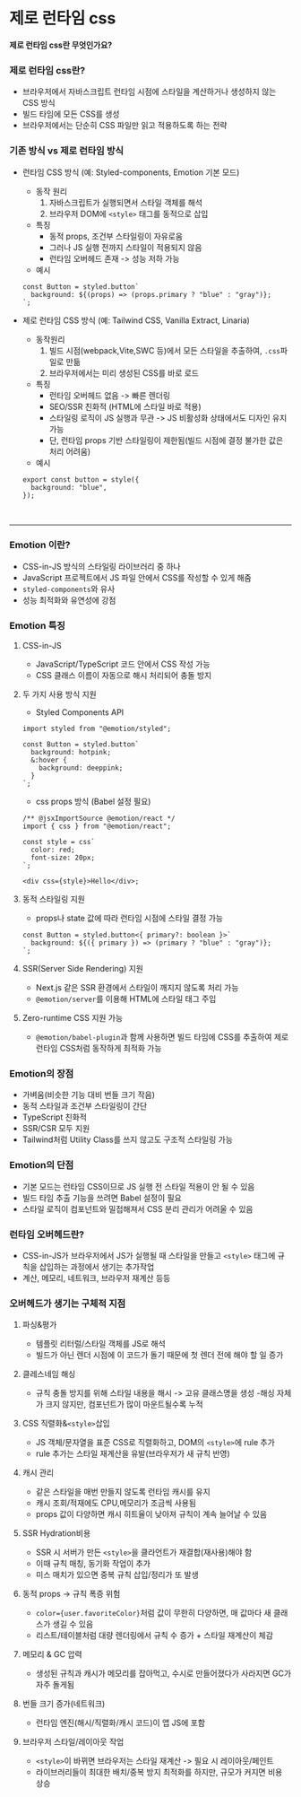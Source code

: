 # 제로 런타임 css

**제로 런타임 css란 무엇인가요?**

### 제로 런타임 css란?

- 브라우저에서 자바스크립트 런타임 시점에 스타일을 계산하거나 생성하지 않는 CSS 방식
- 빌드 타임에 모든 CSS를 생성
- 브라우저에서는 단순히 CSS 파일만 읽고 적용하도록 하는 전략

### 기존 방식 vs 제로 런타임 방식

- 런타임 CSS 방식 (예: Styled-components, Emotion 기본 모드)

  - 동작 원리
    1. 자바스크립트가 실행되면서 스타일 객체를 해석
    2. 브라우저 DOM에 `<style>` 태그를 동적으로 삽입
  - 특징
    - 동적 props, 조건부 스타일링이 자유로움
    - 그러나 JS 실행 전까지 스타일이 적용되지 않음
    - 런타임 오버헤드 존재 -> 성능 저하 가능
  - 예시

  ```tsx
  const Button = styled.button`
    background: ${(props) => (props.primary ? "blue" : "gray")};
  `;
  ```

- 제로 런타임 CSS 방식 (예: Tailwind CSS, Vanilla Extract, Linaria)

  - 동작원리
    1. 빌드 시점(webpack,Vite,SWC 등)에서 모든 스타일을 추출하여, `.css`파일로 만듦
    2. 브라우저에서는 미리 생성된 CSS를 바로 로드
  - 특징
    - 런타임 오버헤드 없음 -> 빠른 렌더링
    - SEO/SSR 친화적 (HTML에 스타일 바로 적용)
    - 스타일링 로직이 JS 실행과 무관 -> JS 비활성화 상태에서도 디자인 유지 가능
    - 단, 런타임 props 기반 스타일링이 제한됨(빌드 시점에 결정 불가한 값은 처리 어려움)
  - 예시

  ```tsx
  export const button = style({
    background: "blue",
  });
  ```

  <br>

---

### Emotion 이란?

- CSS-in-JS 방식의 스타일링 라이브러리 중 하나
- JavaScript 프로젝트에서 JS 파일 안에서 CSS를 작성할 수 있게 해줌
- `styled-components`와 유사
- 성능 최적화와 유연성에 강점

### Emotion 특징

1. CSS-in-JS
   - JavaScript/TypeScript 코드 안에서 CSS 작성 가능
   - CSS 클래스 이름이 자동으로 해시 처리되어 충돌 방지
2. 두 가지 사용 방식 지원

   - Styled Components API

   ```tsx
   import styled from "@emotion/styled";

   const Button = styled.button`
     background: hotpink;
     &:hover {
       background: deeppink;
     }
   `;
   ```

   - css props 방식 (Babel 설정 필요)

   ```tsx
   /** @jsxImportSource @emotion/react */
   import { css } from "@emotion/react";

   const style = css`
     color: red;
     font-size: 20px;
   `;

   <div css={style}>Hello</div>;
   ```

3. 동적 스타일링 지원

   - props나 state 값에 따라 런타임 시점에 스타일 결정 가능

   ```tsx
   const Button = styled.button<{ primary?: boolean }>`
     background: ${({ primary }) => (primary ? "blue" : "gray")};
   `;
   ```

4. SSR(Server Side Rendering) 지원

   - Next.js 같은 SSR 환경에서 스타일이 깨지지 않도록 처리 가능
   - `@emotion/server`를 이용해 HTML에 스타일 태그 주입

5. Zero-runtime CSS 지원 가능
   - `@emotion/babel-plugin`과 함께 사용하면 빌드 타임에 CSS를 추출하여 제로 런타임 CSS처럼 동작하게 최적화 가능

### Emotion의 장점

- 가벼움(비슷한 기능 대비 번들 크기 작음)
- 동적 스타일과 조건부 스타일링이 간단
- TypeScript 친화적
- SSR/CSR 모두 지원
- Tailwind처럼 Utility Class를 쓰지 않고도 구조적 스타일링 가능

### Emotion의 단점

- 기본 모드는 런타임 CSS이므로 JS 실행 전 스타일 적용이 안 될 수 있음
- 빌드 타임 추출 기능을 쓰려면 Babel 설정이 필요
- 스타일 로직이 컴포넌트와 밀접해져서 CSS 분리 관리가 어려울 수 있음

### 런타임 오버헤드란?

- CSS-in-JS가 브라우저에서 JS가 실행될 때 스타일을 만들고 `<style>` 태그에 규칙을 삽입하는 과정에서 생기는 추가작업
- 계산, 메모리, 네트워크, 브라우저 재계산 등등

### 오버헤드가 생기는 구체적 지점

1. 파싱&평가

   - 템플릿 리터럴/스타일 객체를 JS로 해석
   - 빌드가 아닌 렌더 시점에 이 코드가 돌기 때문에 첫 렌더 전에 해야 할 일 증가

2. 클레스네임 해싱
   - 규칙 충돌 방지를 위해 스타일 내용을 해시 -> 고유 클래스명을 생성 -해싱 자체가 크지 않지만, 컴포넌트가 많이 마운트될수록 누적
3. CSS 직렬화&`<style>`삽입
   - JS 객체/문자열을 표준 CSS로 직렬화하고, DOM의 `<style>`에 rule 추가
   - rule 추가는 스타일 재계산을 유발(브라우저가 새 규칙 반영)
4. 캐시 관리
   - 같은 스타일을 매번 만들지 않도록 런타임 캐시를 유지
   - 캐시 조회/적재에도 CPU,메모리가 조금씩 사용됨
   - props 값이 다양하면 캐시 히트율이 낮아져 규칙이 계속 늘어날 수 있음
5. SSR Hydration비용
   - SSR 시 서버가 만든 `<style>`을 클라언트가 재결합(재사용)해야 함
   - 이때 규칙 매칭, 동기화 작업이 추가
   - 미스 매치가 있으면 중복 규칙 삽입/정리가 또 발생
6. 동적 props -> 규칙 폭증 위험
   - `color={user.favoriteColor}`처럼 값이 무한히 다양하면, 매 값마다 새 클래스가 생길 수 있음
   - 리스트/테이블처럼 대량 렌더링에서 규칙 수 증가 + 스타일 재계산이 체감
7. 메모리 & GC 압력
   - 생성된 규칙과 캐시가 메모리를 잡아먹고, 수시로 만들어졌다가 사라지면 GC가 자주 돌게됨
8. 번들 크기 증가(네트워크)

   - 런타임 엔진(해시/직렬화/캐시 코드)이 앱 JS에 포함

9. 브라우저 스타일/레이아웃 작업
   - `<style>`이 바뀌면 브라우저는 스타일 재계산 -> 필요 시 레이아웃/페인트
   - 라이브러리들이 최대한 배치/중복 방지 최적화를 하지만, 규모가 커지면 비용 상승
